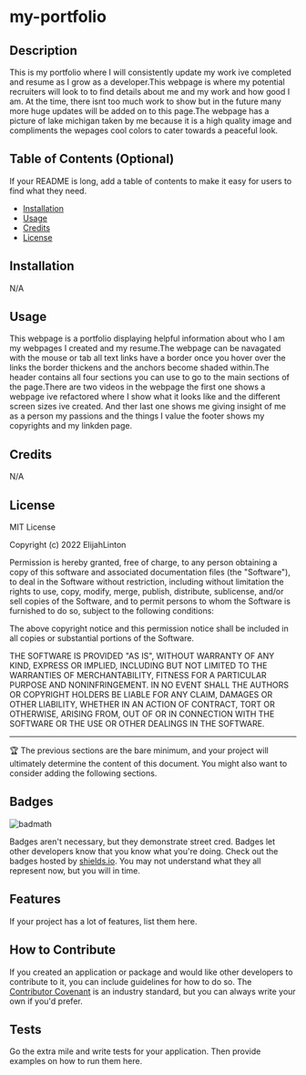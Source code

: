 # my-portfolio

## Description
This is my portfolio where I will consistently update my work ive completed and resume as I grow as a developer.This webpage is where my potential recruiters will look to to find details about me and my work and how good I am. At the time, there isnt too much work to show but in the future many more huge updates will be added on to this page.The webpage has a picture of lake michigan taken by me because it is a high quality image and compliments the wepages cool colors to cater towards a peaceful look.

## Table of Contents (Optional)

If your README is long, add a table of contents to make it easy for users to find what they need.

- [Installation](#installation)
- [Usage](#usage)
- [Credits](#credits)
- [License](#license)

## Installation
N/A

## Usage
This webpage is a portfolio displaying helpful information about who I am my webpages I created and my resume.The webpage can be navagated with the mouse or tab all text links have a border once you hover over the links the border thickens and the anchors become shaded within.The header contains all four sections you can use to go to the main sections of the page.There are two videos in the webpage the first one shows a webpage ive refactored where I show what it looks like and the different screen sizes ive created. And ther last one shows me giving insight of me as a person my passions and the things I value the footer shows my copyrights and my linkden page.
## Credits

N/A

## License

MIT License

Copyright (c) 2022 ElijahLinton

Permission is hereby granted, free of charge, to any person obtaining a copy
of this software and associated documentation files (the "Software"), to deal
in the Software without restriction, including without limitation the rights
to use, copy, modify, merge, publish, distribute, sublicense, and/or sell
copies of the Software, and to permit persons to whom the Software is
furnished to do so, subject to the following conditions:

The above copyright notice and this permission notice shall be included in all
copies or substantial portions of the Software.

THE SOFTWARE IS PROVIDED "AS IS", WITHOUT WARRANTY OF ANY KIND, EXPRESS OR
IMPLIED, INCLUDING BUT NOT LIMITED TO THE WARRANTIES OF MERCHANTABILITY,
FITNESS FOR A PARTICULAR PURPOSE AND NONINFRINGEMENT. IN NO EVENT SHALL THE
AUTHORS OR COPYRIGHT HOLDERS BE LIABLE FOR ANY CLAIM, DAMAGES OR OTHER
LIABILITY, WHETHER IN AN ACTION OF CONTRACT, TORT OR OTHERWISE, ARISING FROM,
OUT OF OR IN CONNECTION WITH THE SOFTWARE OR THE USE OR OTHER DEALINGS IN THE
SOFTWARE.


---

🏆 The previous sections are the bare minimum, and your project will ultimately determine the content of this document. You might also want to consider adding the following sections.

## Badges

![badmath](https://img.shields.io/github/languages/top/nielsenjared/badmath)

Badges aren't necessary, but they demonstrate street cred. Badges let other developers know that you know what you're doing. Check out the badges hosted by [shields.io](https://shields.io/). You may not understand what they all represent now, but you will in time.

## Features

If your project has a lot of features, list them here.

## How to Contribute

If you created an application or package and would like other developers to contribute to it, you can include guidelines for how to do so. The [Contributor Covenant](https://www.contributor-covenant.org/) is an industry standard, but you can always write your own if you'd prefer.

## Tests

Go the extra mile and write tests for your application. Then provide examples on how to run them here.

